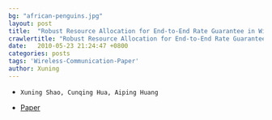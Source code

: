 ```yaml
---
bg: "african-penguins.jpg"
layout: post
title:  "Robust Resource Allocation for End-to-End Rate Guarantee in Wireless Mesh Networks (ICC 2010)"
crawlertitle: "Robust Resource Allocation for End-to-End Rate Guarantee in Wireless Mesh Networks (ICC 2010)"
date:   2010-05-23 21:24:47 +0800
categories: posts
tags: 'Wireless-Communication-Paper'
author: Xuning
---
```


- `Xuning Shao, Cunqing Hua, Aiping Huang`

- [Paper](https://ieeexplore.ieee.org/document/5502147)


